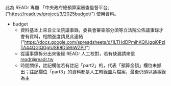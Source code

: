 此為 READr 專題 「中央政府總預算案審查監督平台」("https://readr.tw/project/3/2025budget/") 使用資料。
* budget
  * 資料基本上來自立法院議事錄，委員會審查部分須等立法院公佈議事錄才會有資料，相關進度請見此連結("https://docs.google.com/spreadsheets/d/1LTHdDPmihKQlUggj0PzITA44QGlQGgIUSR8D59hWZPI/")
  * 從議事錄拆分出來後經 READr 人工校對，若有缺漏請來信 readr@readr.tw
  * 時間關係，註記欄位若有註記「part2」的，代表「預算金額」欄位未抓出；註記欄位「part3」的資料都是人工轉錄圖片檔案，最後仍須以議事錄為主

